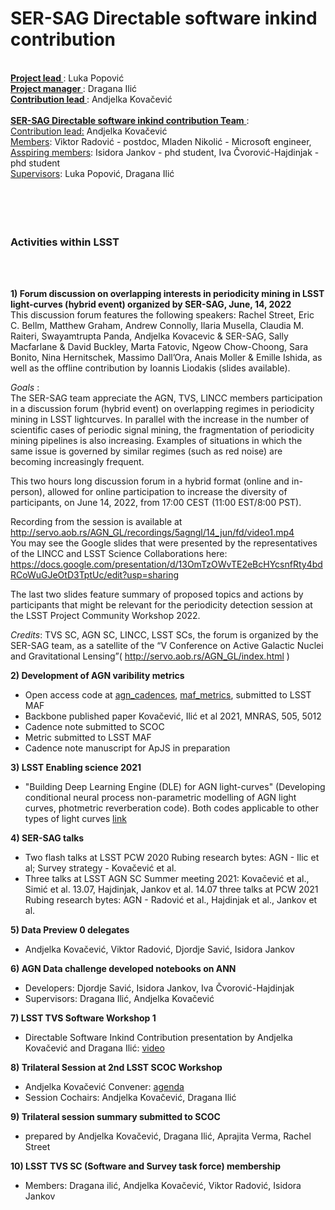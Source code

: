 


<h1> SER-SAG Directable software inkind contribution </h1>
<br>
<b> <u> Project lead </b> </u> : Luka Popović <br>
<b> <u> Project manager  </b> </u>: Dragana Ilić <br>
<b> <u> Contribution lead  </b> </u>: Andjelka Kovačević <br>  <br> 
<b> <u> SER-SAG Directable software inkind contribution Team</b> </u>:  <br> 
<u> Contribution lead:</u> Andjelka Kovačević <br> 
<u> Members</u>: Viktor Radović - postdoc, Mladen Nikolić - Microsoft engineer, <br> 
<u> Asspiring members</u>: Isidora Jankov - phd student, Iva Čvorović-Hajdinjak - phd student <br>
<u> Supervisors</u>: Luka Popović, Dragana Ilić <br> 
<br> <br>
<br>
  <br>
<h3> Activities within LSST </h3> <br> <br>


<b> 1) Forum discussion on overlapping interests in periodicity mining in LSST
light-curves (hybrid event) organized by SER-SAG, June, 14, 2022 </b>
       <br >
       This discussion forum features the following speakers: Rachel Street, Eric
C. Bellm, Matthew Graham, Andrew Connolly, Ilaria Musella, Claudia M.
Raiteri, Swayamtrupta Panda, Andjelka Kovacevic & SER-SAG, Sally
Macfarlane & David Buckley, Marta Fatovic, Ngeow Chow-Choong, Sara Bonito,
Nina Hernitschek, Massimo Dall’Ora, Anais Moller & Emille Ishida, as
well as the offline contribution by Ioannis Liodakis (slides available).
<br> 

<i> Goals </i>: <br />
The SER-SAG team  appreciate the AGN, TVS, LINCC members  participation in a
discussion forum (hybrid event) on overlapping regimes in periodicity
mining in LSST lightcurves. In parallel with the increase in the number of
scientific cases of periodic signal mining, the fragmentation of
periodicity mining pipelines is also increasing. Examples of situations in
which the same
issue is governed by similar regimes (such as red noise) are becoming
increasingly frequent. <br />

This two hours long  discussion forum  in a hybrid format (online and
in-person), allowed for online participation to increase the diversity of
participants, on June 14, 2022, from 17:00 CEST (11:00 EST/8:00 PST). <br />


Recording from the session is available at
<a href="http://servo.aob.rs/AGN_GL/recordings/5agngl/14_jun/fd/video1.mp4"> http://servo.aob.rs/AGN_GL/recordings/5agngl/14_jun/fd/video1.mp4 </a>
<br />
You may see the Google slides that were presented by the representatives
of the LINCC and LSST Science Collaborations here:
 <a href="https://docs.google.com/presentation/d/13OmTzOWvTE2eBcHYcsnfRty4bdRCoWuGJeOtD3TptUc/edit?usp=sharing"> https://docs.google.com/presentation/d/13OmTzOWvTE2eBcHYcsnfRty4bdRCoWuGJeOtD3TptUc/edit?usp=sharing
 </a> <br />

The last two slides  feature summary of proposed topics and actions by
participants that might be relevant for the periodicity detection session
at the LSST Project Community Workshop 2022. <br /> 

<i>Credits</i>: TVS SC, AGN SC, LINCC, LSST SCs, the forum is organized by the
SER-SAG team, as a satellite of the “V Conference on Active Galactic
Nuclei and Gravitational Lensing”( <a href="http://servo.aob.rs/AGN_GL/index.html"> http://servo.aob.rs/AGN_GL/index.html </a> )
</br>


<b>2) Development of AGN varibility metrics  </b>
 - Open access code at [agn_cadences](https://github.com/LSST-sersag/agn_cadences),
[maf_metrics](https://github.com/LSST-sersag/maf_metrics), submitted to LSST MAF
- Backbone published paper Kovačević, Ilić et al 2021, MNRAS, 505, 5012
- Cadence note submitted to SCOC
- Metric submitted to LSST MAF
- Cadence note manuscript for ApJS in preparation 

<b>3) LSST Enabling science 2021 </b> 
- "Building Deep Learning Engine (DLE) for AGN
light-curves" (Developing conditional neural process non-parametric
modelling of AGN light curves, photmetric reverberation code). Both codes applicable to
other types of light curves [link](https://github.com/LSST-sersag/dle/blob/main/README.md) 

<b>4) SER-SAG talks </b> 
- Two flash talks at LSST PCW 2020 Rubing research bytes: AGN - Ilic et al;
Survey strategy - Kovačević et al.
- Three talks at LSST AGN SC Summer meeting 2021:
Kovačević et al., Simić et al. 13.07, Hajdinjak, Jankov et al. 14.07
three talks at PCW 2021 Rubing research bytes: AGN - Radović et
al., Hajdinjak et al., Jankov et al. 

<b>5) Data Preview 0 delegates </b>
  - Andjelka Kovačević, Viktor Radović, Djordje Savić, Isidora Jankov 

<b>6) AGN Data challenge developed notebooks on ANN  </b>
 - Developers: Djordje Savić, Isidora Jankov, Iva Čvorović-Hajdinjak
  - Supervisors: Dragana Ilić, Andjelka Kovačević
 
<b>7) LSST TVS Software  Workshop 1 </b>
  - Directable Software Inkind Contribution presentation by Andjelka Kovačević and Dragana Ilić: [video](https://www.youtube.com/watch?v=Lag-DWiDuJM) 
  
<b> 8) Trilateral Session at 2nd LSST SCOC Workshop </b>
 - Andjelka Kovačević Convener: [agenda](https://project.lsst.org/meetings/scoc-sc-workshop2/agenda)
  - Session Cochairs: Andjelka Kovačević, Dragana Ilić 
  
  <b> 9) Trilateral session summary submitted to SCOC </b>
 - prepared by Andjelka Kovačević, Dragana Ilić, Aprajita Verma, Rachel Street 

<b> 10) LSST TVS SC (Software and Survey task force) membership </b>
 - Members: Dragana ilić, Andjelka Kovačević, Viktor Radović, Isidora Jankov 
